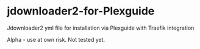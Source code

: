# jdownloader2-for-Plexguide
Jdownloader2 yml file for installation via Plexguide with Traefik integration

Alpha - use at own risk. Not tested yet.
